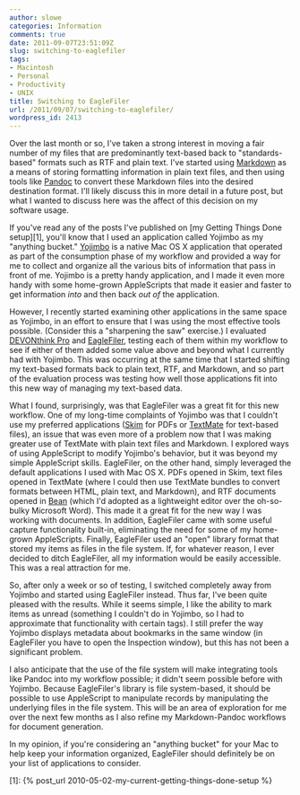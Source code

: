 ```yaml
---
author: slowe
categories: Information
comments: true
date: 2011-09-07T23:51:09Z
slug: switching-to-eaglefiler
tags:
- Macintosh
- Personal
- Productivity
- UNIX
title: Switching to EagleFiler
url: /2011/09/07/switching-to-eaglefiler/
wordpress_id: 2413
---
```


Over the last month or so, I've taken a strong interest in moving a fair number of my files that are predominantly text-based back to "standards-based" formats such as RTF and plain text. I've started using [Markdown](http://daringfireball.net/projects/markdown/syntax) as a means of storing formatting information in plain text files, and then using tools like [Pandoc](http://johnmacfarlane.net/pandoc/index.html) to convert these Markdown files into the desired destination format. I'll likely discuss this in more detail in a future post, but what I wanted to discuss here was the affect of this decision on my software usage.

If you've read any of the posts I've published on [my Getting Things Done setup][1], you'll know that I used an application called Yojimbo as my "anything bucket." [Yojimbo](http://www.barebones.com/products/yojimbo/) is a native Mac OS X application that operated as part of the consumption phase of my workflow and provided a way for me to collect and organize all the various bits of information that pass in front of me. Yojimbo is a pretty handy application, and I made it even more handy with some home-grown AppleScripts that made it easier and faster to get information _into_ and then back _out of_ the application.

However, I recently started examining other applications in the same space as Yojimbo, in an effort to ensure that I was using the most effective tools possible. (Consider this a "sharpening the saw" exercise.) I evaluated [DEVONthink Pro](http://www.devon-technologies.com/products/devonthinkpro/) and [EagleFiler](http://c-command.com/eaglefiler/), testing each of them within my workflow to see if either of them added some value above and beyond what I currently had with Yojimbo. This was occurring at the same time that I started shifting my text-based formats back to plain text, RTF, and Markdown, and so part of the evaluation process was testing how well those applications fit into this new way of managing my text-based data.

What I found, surprisingly, was that EagleFiler was a great fit for this new workflow. One of my long-time complaints of Yojimbo was that I couldn't use my preferred applications ([Skim](http://skim-app.sourceforge.net/) for PDFs or [TextMate](http://macromates.com/) for text-based files), an issue that was even more of a problem now that I was making greater use of TextMate with plain text files and Markdown. I explored ways of using AppleScript to modify Yojimbo's behavior, but it was beyond my simple AppleScript skills. EagleFiler, on the other hand, simply leveraged the default applications I used with Mac OS X. PDFs opened in Skim, text files opened in TextMate (where I could then use TextMate bundles to convert formats between HTML, plain text, and Markdown), and RTF documents opened in [Bean](http://www.bean-osx.com/Bean.html) (which I'd adopted as a lightweight editor over the oh-so-bulky Microsoft Word). This made it a great fit for the new way I was working with documents. In addition, EagleFiler came with some useful capture functionality built-in, eliminating the need for some of my home-grown AppleScripts. Finally, EagleFiler used an "open" library format that stored my items as files in the file system. If, for whatever reason, I ever decided to ditch EagleFiler, all my information would be easily accessible. This was a real attraction for me.

So, after only a week or so of testing, I switched completely away from Yojimbo and started using EagleFiler instead. Thus far, I've been quite pleased with the results. While it seems simple, I like the ability to mark items as unread (something I couldn't do in Yojimbo, so I had to approximate that functionality with certain tags). I still prefer the way Yojimbo displays metadata about bookmarks in the same window (in EagleFiler you have to open the Inspection window), but this has not been a significant problem.

I also anticipate that the use of the file system will make integrating tools like Pandoc into my workflow possible; it didn't seem possible before with Yojimbo. Because EagleFiler's library is file system-based, it should be possible to use AppleScript to manipulate records by manipulating the underlying files in the file system. This will be an area of exploration for me over the next few months as I also refine my Markdown-Pandoc workflows for document generation.

In my opinion, if you're considering an "anything bucket" for your Mac to help keep your information organized, EagleFiler should definitely be on your list of applications to consider.

[1]: {% post_url 2010-05-02-my-current-getting-things-done-setup %}
